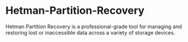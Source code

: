 # Hetman-Partition-Recovery
Hetman Partition Recovery is a professional-grade tool for managing and restoring lost or inaccessible data across a variety of storage devices.
